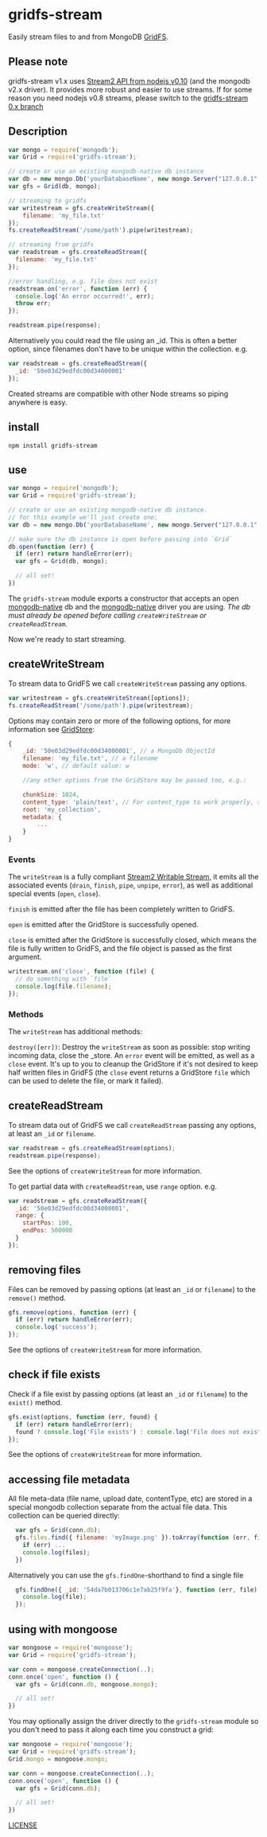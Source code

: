 # gridfs-stream

Easily stream files to and from MongoDB [GridFS](http://www.mongodb.org/display/DOCS/GridFS).

## Please note

gridfs-stream v1.x uses [Stream2 API from nodejs v0.10](http://nodejs.org/docs/v0.10.36/api/stream.html) (and the mongodb v2.x driver). It provides more robust and easier to use streams. If for some reason you need nodejs v0.8 streams, please switch to the [gridfs-stream 0.x branch](https://github.com/aheckmann/gridfs-stream/tree/0.x)

## Description

```js
var mongo = require('mongodb');
var Grid = require('gridfs-stream');

// create or use an existing mongodb-native db instance
var db = new mongo.Db('yourDatabaseName', new mongo.Server("127.0.0.1", 27017));
var gfs = Grid(db, mongo);

// streaming to gridfs
var writestream = gfs.createWriteStream({
    filename: 'my_file.txt'
});
fs.createReadStream('/some/path').pipe(writestream);

// streaming from gridfs
var readstream = gfs.createReadStream({
  filename: 'my_file.txt'
});

//error handling, e.g. file does not exist
readstream.on('error', function (err) {
  console.log('An error occurred!', err);
  throw err;
});

readstream.pipe(response);
```

Alternatively you could read the file using an _id. This is often a better option, since filenames don't have to be unique within the collection. e.g.

```js
var readstream = gfs.createReadStream({
  _id: '50e03d29edfdc00d34000001'
});

```

Created streams are compatible with other Node streams so piping anywhere is easy.

## install

```
npm install gridfs-stream
```

## use

```js
var mongo = require('mongodb');
var Grid = require('gridfs-stream');

// create or use an existing mongodb-native db instance.
// for this example we'll just create one:
var db = new mongo.Db('yourDatabaseName', new mongo.Server("127.0.0.1", 27017));

// make sure the db instance is open before passing into `Grid`
db.open(function (err) {
  if (err) return handleError(err);
  var gfs = Grid(db, mongo);

  // all set!
})
```

The `gridfs-stream` module exports a constructor that accepts an open [mongodb-native](https://github.com/mongodb/node-mongodb-native/) db and the [mongodb-native](https://github.com/mongodb/node-mongodb-native/) driver you are using. _The db must already be opened before calling `createWriteStream` or `createReadStream`._

Now we're ready to start streaming.

## createWriteStream

To stream data to GridFS we call `createWriteStream` passing any options.

```js
var writestream = gfs.createWriteStream([options]);
fs.createReadStream('/some/path').pipe(writestream);
```

Options may contain zero or more of the following options, for more information see [GridStore](http://mongodb.github.com/node-mongodb-native/api-generated/gridstore.html):
```js
{
    _id: '50e03d29edfdc00d34000001', // a MongoDb ObjectId
    filename: 'my_file.txt', // a filename
    mode: 'w', // default value: w

    //any other options from the GridStore may be passed too, e.g.:

    chunkSize: 1024,
    content_type: 'plain/text', // For content_type to work properly, set "mode"-option to "w" too!
    root: 'my_collection',
    metadata: {
        ...
    }
}
```

### Events

The `writeStream` is a fully compliant [Stream2 Writable Stream](http://nodejs.org/docs/v0.10.36/api/stream.html#stream_class_stream_writable), it emits all the associated events (`drain`, `finish`, `pipe`, `unpipe`, `error`), as well as additional special events (`open`, `close`).

`finish` is emitted after the file has been completely written to GridFS.

`open` is emitted after the GridStore is successfully opened.

`close` is emitted after the GridStore is successfully closed, which means the file is fully written to GridFS, and the file object is passed as the first argument.

```js
writestream.on('close', function (file) {
  // do something with `file`
  console.log(file.filename);
});
```

### Methods

The `writeStream` has additional methods:

`destroy([err])`:
Destroy the `writeStream` as soon as possible: stop writing incoming data, close the _store. An `error` event will be emitted, as well as a `close` event.
It's up to you to cleanup the GridStore if it's not desired to keep half written files in GridFS (the `close` event returns a GridStore `file` which can be used to delete the file, or mark it failed).

## createReadStream

To stream data out of GridFS we call `createReadStream` passing any options, at least an `_id` or `filename`.

```js
var readstream = gfs.createReadStream(options);
readstream.pipe(response);
```

See the options of `createWriteStream` for more information.

To get partial data with `createReadStream`, use `range` option. e.g.
```js
var readstream = gfs.createReadStream({
  _id: '50e03d29edfdc00d34000001',
  range: {
    startPos: 100,
    endPos: 500000
  }
});
```

## removing files

Files can be removed by passing options (at least an `_id` or `filename`) to the `remove()` method.

```js
gfs.remove(options, function (err) {
  if (err) return handleError(err);
  console.log('success');
});
```

See the options of `createWriteStream` for more information.

## check if file exists

Check if a file exist by passing options (at least an `_id` or `filename`) to the `exist()` method.

```js
gfs.exist(options, function (err, found) {
  if (err) return handleError(err);
  found ? console.log('File exists') : console.log('File does not exist');
});
```

See the options of `createWriteStream` for more information.

## accessing file metadata

All file meta-data (file name, upload date, contentType, etc) are stored in a special mongodb collection separate from the actual file data. This collection can be queried directly:

```js
  var gfs = Grid(conn.db);
  gfs.files.find({ filename: 'myImage.png' }).toArray(function (err, files) {
    if (err) ...
    console.log(files);
  })
```

Alternatively you can use the ```gfs.findOne```-shorthand to find a single file

```js
  gfs.findOne({ _id: '54da7b013706c1e7ab25f9fa'}, function (err, file) {
    console.log(file);
  });
```

## using with mongoose

```js
var mongoose = require('mongoose');
var Grid = require('gridfs-stream');

var conn = mongoose.createConnection(..);
conn.once('open', function () {
  var gfs = Grid(conn.db, mongoose.mongo);

  // all set!
})
```

You may optionally assign the driver directly to the `gridfs-stream` module so you don't need to pass it along each time you construct a grid:

```js
var mongoose = require('mongoose');
var Grid = require('gridfs-stream');
Grid.mongo = mongoose.mongo;

var conn = mongoose.createConnection(..);
conn.once('open', function () {
  var gfs = Grid(conn.db);

  // all set!
})
```

[LICENSE](https://github.com/aheckmann/gridfs-stream/blob/master/LICENSE)
